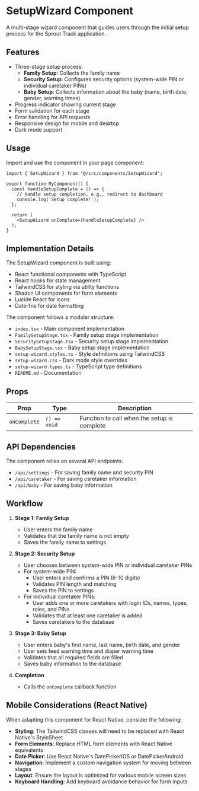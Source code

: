 # SetupWizard Component

A multi-stage wizard component that guides users through the initial setup process for the Sprout Track application.

## Features

- Three-stage setup process:
  - **Family Setup**: Collects the family name
  - **Security Setup**: Configures security options (system-wide PIN or individual caretaker PINs)
  - **Baby Setup**: Collects information about the baby (name, birth date, gender, warning times)
- Progress indicator showing current stage
- Form validation for each stage
- Error handling for API requests
- Responsive design for mobile and desktop
- Dark mode support

## Usage

Import and use the component in your page component:

```tsx
import { SetupWizard } from "@/src/components/SetupWizard";

export function MyComponent() {
  const handleSetupComplete = () => {
    // Handle setup completion, e.g., redirect to dashboard
    console.log('Setup complete!');
  };

  return (
    <SetupWizard onComplete={handleSetupComplete} />
  );
}
```

## Implementation Details

The SetupWizard component is built using:

- React functional components with TypeScript
- React hooks for state management
- TailwindCSS for styling via utility functions
- Shadcn UI components for form elements
- Lucide React for icons
- Date-fns for date formatting

The component follows a modular structure:
- `index.tsx` - Main component implementation
- `FamilySetupStage.tsx` - Family setup stage implementation
- `SecuritySetupStage.tsx` - Security setup stage implementation
- `BabySetupStage.tsx` - Baby setup stage implementation
- `setup-wizard.styles.ts` - Style definitions using TailwindCSS
- `setup-wizard.css` - Dark mode style overrides
- `setup-wizard.types.ts` - TypeScript type definitions
- `README.md` - Documentation

## Props

| Prop | Type | Description |
|------|------|-------------|
| `onComplete` | `() => void` | Function to call when the setup is complete |

## API Dependencies

The component relies on several API endpoints:

- `/api/settings` - For saving family name and security PIN
- `/api/caretaker` - For saving caretaker information
- `/api/baby` - For saving baby information

## Workflow

1. **Stage 1: Family Setup**
   - User enters the family name
   - Validates that the family name is not empty
   - Saves the family name to settings

2. **Stage 2: Security Setup**
   - User chooses between system-wide PIN or individual caretaker PINs
   - For system-wide PIN:
     - User enters and confirms a PIN (6-10 digits)
     - Validates PIN length and matching
     - Saves the PIN to settings
   - For individual caretaker PINs:
     - User adds one or more caretakers with login IDs, names, types, roles, and PINs
     - Validates that at least one caretaker is added
     - Saves caretakers to the database

3. **Stage 3: Baby Setup**
   - User enters baby's first name, last name, birth date, and gender
   - User sets feed warning time and diaper warning time
   - Validates that all required fields are filled
   - Saves baby information to the database

4. **Completion**
   - Calls the `onComplete` callback function

## Mobile Considerations (React Native)

When adapting this component for React Native, consider the following:

- **Styling**: The TailwindCSS classes will need to be replaced with React Native's StyleSheet
- **Form Elements**: Replace HTML form elements with React Native equivalents
- **Date Picker**: Use React Native's DatePickerIOS or DatePickerAndroid
- **Navigation**: Implement a custom navigation system for moving between stages
- **Layout**: Ensure the layout is optimized for various mobile screen sizes
- **Keyboard Handling**: Add keyboard avoidance behavior for form inputs
